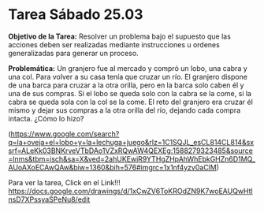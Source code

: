 # Tarea Sábado 25.03
**Objetivo de la Tarea:** Resolver un problema bajo el supuesto que las acciones deben ser realizadas mediante instrucciones u ordenes generalizadas para generar un proceso. 

**Problemática:** Un granjero fue al mercado y compró un lobo, una cabra y una col. Para volver a su casa tenía que cruzar un río. El granjero dispone de una barca para cruzar a la otra orilla, pero en la barca solo caben él y una de sus compras.
Si el lobo se queda solo con la cabra se la come, si la cabra se queda sola con la col se la come.
El reto del granjero era cruzar él mismo y dejar sus compras a la otra orilla del río, dejando cada compra intacta. ¿Cómo lo hizo?

(https://www.google.com/search?q=la+oveja+el+lobo+y+la+lechuga+juego&rlz=1C1SQJL_esCL814CL814&sxsrf=ALeKk03BNKrveVTbDAo1VZxRQwAW4QEXEg:1588279323485&source=lnms&tbm=isch&sa=X&ved=2ahUKEwjR9YTHgZHpAhWhEbkGHZn6D1MQ_AUoAXoECAwQAw&biw=1360&bih=576#imgrc=1x1nf4yzv0aClM)

Para ver la tarea, Click en el Link!!!
https://docs.google.com/drawings/d/1xCwZV6ToKROdZN9K7woEAUQwHtlnsD7XPssyaSPeNu8/edit

